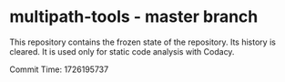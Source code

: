 # multipath-tools - master branch

This repository contains the frozen state of the repository.
Its history is cleared. It is used only for static code
analysis with Codacy.

Commit Time: 1726195737